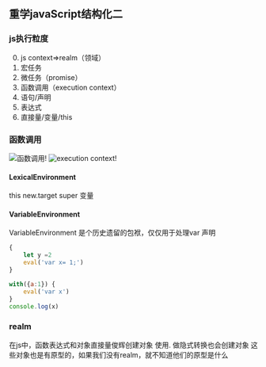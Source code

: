 ## 重学javaScript结构化二

### js执行粒度

0. js context=>realm（领域）
1. 宏任务
2. 微任务（promise）
3. 函数调用（execution context）
4. 语句/声明
5. 表达式
6. 直接量/变量/this 

### 函数调用
![函数调用!](/dulinyu-blog/learn/Dingtalk_20220804173413.png "函数调用")
![execution context!](/dulinyu-blog/learn/Dingtalk_20220912140103.png "execution context")

#### LexicalEnvironment
this 
new.target
super
变量

#### VariableEnvironment
VariableEnvironment 是个历史遗留的包袱，仅仅用于处理var 声明
```js
{
    let y =2
    eval('var x= 1;')
}

with({a:1}) {
    eval('var x')
}
console.log(x)
```

### realm
在js中，函数表达式和对象直接量俊辉创建对象
使用. 做隐式转换也会创建对象
这些对象也是有原型的，如果我们没有realm，就不知道他们的原型是什么
 <Gitalk />